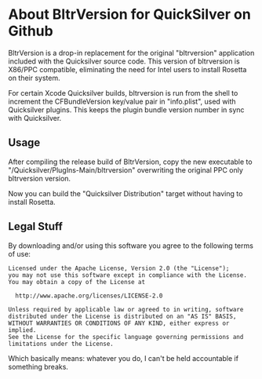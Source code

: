 About BltrVersion for QuickSilver on Github
===============================

BltrVersion is a drop-in replacement for the original "bltrversion" application included with the Quicksilver source code.  This version of bltrversion is X86/PPC compatible, eliminating the need for Intel users to install Rosetta on their system.

For certain Xcode Quicksilver builds, bltrversion is run from the shell to increment the CFBundleVersion key/value pair in "info.plist", used with Quicksilver plugins. This keeps the plugin bundle version number in sync with Quicksilver.

Usage
-----

After compiling the release build of BltrVersion, copy the new executable to "/Quicksilver/PlugIns-Main/bltrversion" overwriting the original PPC only bltrversion version.

Now you can build the "Quicksilver Distribution" target without having to install Rosetta.

Legal Stuff 
-----------

By downloading and/or using this software you agree to the following terms of use:

    Licensed under the Apache License, Version 2.0 (the "License");
    you may not use this software except in compliance with the License.
    You may obtain a copy of the License at
    
      http://www.apache.org/licenses/LICENSE-2.0
    
    Unless required by applicable law or agreed to in writing, software
    distributed under the License is distributed on an "AS IS" BASIS,
    WITHOUT WARRANTIES OR CONDITIONS OF ANY KIND, either express or implied.
    See the License for the specific language governing permissions and
    limitations under the License.


Which basically means: whatever you do, I can't be held accountable if something breaks.  
